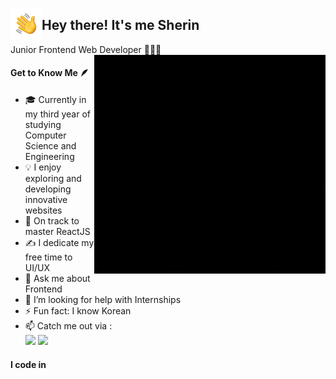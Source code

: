 <img alt="Night Coding" src="./files/handwave.gif" width='50' align="left"/><h2>Hey there! It's me Sherin</h2>

Junior Frontend Web Developer 👩🏻‍💻
<img align="right" width="370" height="350" src="./files/TechStack.gif">
#### Get to Know Me 🪶


- 🎓 Currently in my third year of studying Computer Science and Engineering
- 💡 I enjoy exploring and developing innovative websites
- 🌱 On track to master ReactJS
- ✍️ I dedicate my free time to UI/UX
- 💬 Ask me about Frontend
- 🤔 I’m looking for help with Internships
- ⚡ Fun fact: I know Korean
- 📫 Catch me out via : 
<br /> <a href="https://www.linkedin.com/in/sherin-jebamalar-m/"><img src="https://img.shields.io/badge/LinkedIn-0077B5?style=for-the-badge&logo=linkedin&logoColor=white"/></a>
<a href="mailto:sherinjebamalarm@gmail.com"><img src="https://img.shields.io/badge/Gmail-D14836?style=for-the-badge&logo=gmail&logoColor=white"/></a>
#### I code in
